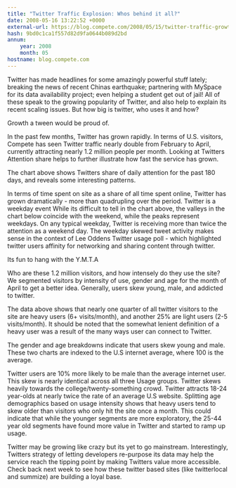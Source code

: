 ```yaml
---
title: "Twitter Traffic Explosion: Whos behind it all?"
date: 2008-05-16 13:22:52 +0000
external-url: https://blog.compete.com/2008/05/15/twitter-traffic-growth-usage-demographics/
hash: 9bd0c1ca1f557d82d9fa0644b089d2bd
annum:
    year: 2008
    month: 05
hostname: blog.compete.com
---
```


Twitter has made headlines for some amazingly powerful stuff lately; breaking the news of recent Chinas earthquake; partnering with MySpace for its data availability project; even helping a student get out of jail! All of these speak to the growing popularity of Twitter, and also help to explain its recent scaling issues. But how big is twitter, who uses it and how? 

Growth a tween would be proud of.

In the past few months, Twitter has grown rapidly. In terms of U.S. visitors, Compete has seen Twitter traffic nearly double from February to April, currently attracting nearly 1.2 million people per month. Looking at Twitters Attention share helps to further illustrate how fast the service has grown.





The chart above shows Twitters share of daily attention for the past 180 days, and reveals some interesting patterns.


In terms of time spent on site as a share of all time spent online, Twitter has grown dramatically - more than quadrupling over the period.
Twitter is a weekday event  While its difficult to tell in the chart above, the valleys in the chart below coincide with the weekend, while the peaks represent weekdays. On any typical weekday, Twitter is receiving more than twice the attention as a weekend day.
The weekday skewed tweet activity makes sense in the context of Lee Oddens Twitter usage poll - which highlighted twitter users affinity for networking and sharing content through twitter.

Its fun to hang with the Y.M.T.A 

Who are these 1.2 million visitors, and how intensely do they use the site? We segmented visitors by intensity of use, gender and age for the month of April to get a better idea. Generally, users skew young, male, and addicted to twitter.





The data above shows that nearly one quarter of all twitter visitors to the site are heavy users (6+ visits/month), and another 25% are light users (2-5 visits/month). It should be noted that the somewhat lenient definition of a heavy user was a result of the many ways user can connect to Twitter.

The gender and age breakdowns indicate that users skew young and male. These two charts are indexed to the U.S internet average, where 100 is the average. 


Twitter users are 10% more likely to be male than the average internet user. This skew is nearly identical across all three Usage groups.
Twitter skews heavily towards the college/twenty-something crowd. Twitter attracts 18-24 year-olds at nearly twice the rate of an average U.S website.
Splitting age demographics based on usage intensity shows that heavy users tend to skew older than visitors who only hit the site once a month. This could indicate that while the younger segments are more exploratory, the 25-44 year old segments have found more value in Twitter and started to ramp up usage.

Twitter may be growing like crazy but its yet to go mainstream. Interestingly, Twitters strategy of letting developers re-purpose its data may help the service reach the tipping point by making Twitters value more accessible. Check back next week to see how these twitter based sites (like twitterlocal and summize) are building a loyal base.
